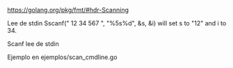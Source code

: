 https://golang.org/pkg/fmt/#hdr-Scanning

Lee de stdin
Sscanf(" 12 34 567 ", "%5s%d", &s, &i)
will set s to "12" and i to 34.

Scanf lee de stdin

Ejemplo en ejemplos/scan_cmdline.go

